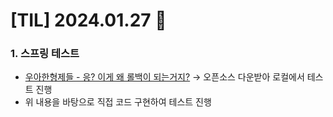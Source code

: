 # [TIL] 2024.01.27 📘

### 1. 스프링 테스트
* [우아한형제들 - 응? 이게 왜 롤백이 되는거지?](https://techblog.woowahan.com/2606/) &rarr; 오픈소스 다운받아 로컬에서 테스트 진행
* 위 내용을 바탕으로 직접 코드 구현하여 테스트 진행

